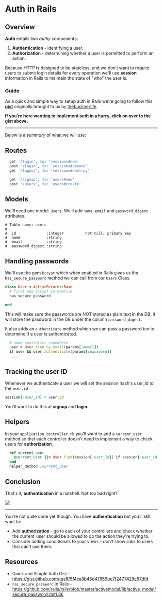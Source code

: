 # Auth in Rails

## Overview

**Auth** entails two _authy_ components:

1. **Authentication** - identifying a user.
2. **Authorization** - determining whether a user is permitted to perform an action.


Because HTTP is designed to be stateless, and we don't want to require users to submit login details for every operation we'll use **session** information in Rails to maintain the state of "who" the user is.

### Guide

As a quick and simple way to setup auth in Rails we're going to follow this **[gist](https://gist.github.com/tgaff/5f4ca8b45d47659be7f2477429c57dfd)** originally brought to us by [thebucknerlife](https://gist.github.com/thebucknerlife/10090014).

**If you're here wanting to implement auth in a hurry, click on over to the gist above.**

___

Below is a _summary_ of what we will use:

## Routes

```rb
  get '/login', to: 'sessions#new'
  post '/login', to: 'sessions#create'
  get '/logout', to: 'sessions#destroy'

  get '/signup', to: 'users#new'
  post '/users', to: 'users#create'
```

## Models

We'll need one model: `Users`.  We'll add `name`, `email` and `password_digest` attributes.

```
# Table name: users
#
#  id              :integer          not null, primary key
#  name            :string
#  email           :string
#  password_digest :string
```

## Handling passwords

We'll use the gem `bcrypt` which when enabled in Rails gives us the [`has_secure_password`](https://github.com/rails/rails/blob/master/activemodel/lib/active_model/secure_password.rb#L36) method we can call from our `Users` Class.

```rb
class User < ActiveRecord::Base
  # first add bcrypt to Gemfile
  has_secure_password

end
```

This will make sure the passwords are NOT stored as plain text in the DB.  It will store the password in the DB under the column `password_digest`.

It also adds an `authenticate` method which we can pass a password too to determine if a user is authenticated.

```rb
  # some controller somewhere
  user = User.find_by_email(params[:email])
  if user && user.authenticate(params[:password])
   ...
```

## Tracking the user ID

Whenever we authenticate a user we will set the session hash's user_id to the `user.id`

```rb
session[:user_id] = user.id
```

You'll want to do this at **signup** and **login**.

## Helpers

In your `application_controller.rb` you'll want to add a `current_user` method so that each controller doesn't need to implement a way to check users for **authorization**.

```rb
  def current_user
    @current_user ||= User.find(session[:user_id]) if session[:user_id]
  end
  helper_method :current_user
```
## Conclusion

That's it, **authentication** in a nutshell.  Not too bad right?  


<img src="http://i.giphy.com/TEFplLVRDMWBi.gif" style="max-width: 400px;">

---

You're not quite done yet though.  You have **authentication** but you'll still want to:

* Add **authorization** -  go to each of your controllers and check whether the current_user should be allowed to do the action they're trying to.
* Consider adding conditionals to your views - don't show links to users that can't use them.


## Resources

* Quick and Simple Auth Gist - https://gist.github.com/tgaff/5f4ca8b45d47659be7f2477429c57dfd
* `has_secure_password` in Rails - https://github.com/rails/rails/blob/master/activemodel/lib/active_model/secure_password.rb#L36
